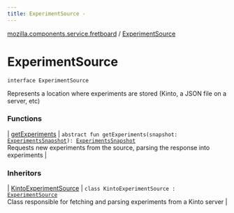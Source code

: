 ```yaml
---
title: ExperimentSource - 
---
```


[mozilla.components.service.fretboard](../index.html) / [ExperimentSource](./index.html)

# ExperimentSource

`interface ExperimentSource`

Represents a location where experiments are stored
(Kinto, a JSON file on a server, etc)

### Functions

| [getExperiments](get-experiments.html) | `abstract fun getExperiments(snapshot: `[`ExperimentsSnapshot`](../-experiments-snapshot/index.html)`): `[`ExperimentsSnapshot`](../-experiments-snapshot/index.html)<br>Requests new experiments from the source, parsing the response into experiments |

### Inheritors

| [KintoExperimentSource](../../mozilla.components.service.fretboard.source.kinto/-kinto-experiment-source/index.html) | `class KintoExperimentSource : `[`ExperimentSource`](./index.md)<br>Class responsible for fetching and parsing experiments from a Kinto server |

